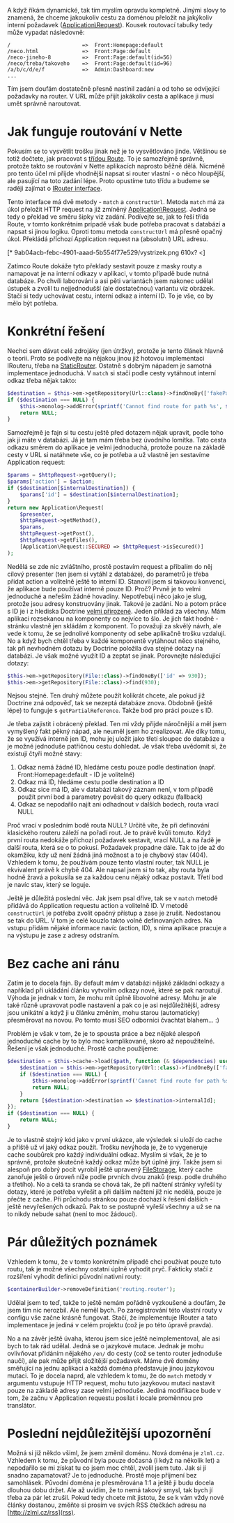 A když říkám dynamické, tak tím myslím opravdu kompletně. Jinými slovy to znamená, že chceme jakoukoliv cestu za doménou přeložit na jakýkoliv interní požadavek ([Application\Request](http://api.nette.org/2.3.3/Nette.Application.Request.html)). Kousek routovací tabulky tedy může vypadat následovně:

```
/						=> 	Front:Homepage:default
/neco.html				=> 	Front:Page:default
/neco-jineho-8			=> 	Front:Page:default(id=56)
/neco/treba/takoveho	=> 	Front:Page:default(id=96)
/a/b/c/d/e/f 			=> 	Admin:Dashboard:new
...
```

Tím jsem doufám dostatečně přesně nastínil zadání a od toho se odvíjející požadavky na router. V URL může přijít jakákoliv cesta a aplikace ji musí umět správně naroutovat.

Jak funguje routování v Nette
=============================
Pokusím se to vysvětlit trošku jinak než je to vysvětlováno jinde. Většinou se totiž dočtete, jak pracovat s [třídou Route](http://api.nette.org/2.3.3/Nette.Application.Routers.Route.html). To je samozřejmě správně, protože takto se routování v Nette aplikacích naprosto běžně dělá. Nicméně pro tento účel mi přijde vhodnější napsat si router vlastní - o něco hloupější, ale pasující na toto zadání lépe. Proto opustíme tuto třídu a budeme se raději zajímat o [IRouter interface](http://api.nette.org/2.3.3/Nette.Application.IRouter.html).

Tento interface má dvě metody - `match` a `constructUrl`. Metoda `match` má za úkol přeložit HTTP request na již zmíněný [Application\Request](http://api.nette.org/2.3.3/Nette.Application.Request.html). Jedná se tedy o překlad ve směru šipky viz zadání. Podívejte se, jak to řeší třída Route, v tomto konkrétním prípadě však bude potřeba pracovat s databází a napsat si jinou logiku. Oproti tomu metoda `constructUrl` má přesně opačný úkol. Překládá příchozí Application request na (absolutní) URL adresu.

[* 9ab04acb-febc-4901-aaad-5b554f77e529/vystrizek.png 610x? <]

Zatímco Route dokáže tyto překlady sestavit pouze z masky routy a namapovat je na interní odkazy v aplikaci, v tomto případě bude nutná databáze. Po chvíli laborování a asi pěti variantách jsem nakonec udělal ústupek a zvolil tu nejjednodušší (ale dostatečnou) variantu viz obrázek. Stačí si tedy uchovávat cestu, interní odkaz a interní ID. To je vše, co by mělo být potřeba.

Konkrétní řešení
================
Nechci sem dávat celé zdrojáky (jen útržky), protože je tento článek hlavně o teorii. Proto se podívejte na nějakou jinou již hotovou implementaci IRouteru, třeba na [StaticRouter](https://github.com/nextras/static-router/blob/master/src/StaticRouter.php). Ostatně s dobrým nápadem je samotná implementace jednoduchá. V `match` si stačí podle cesty vytáhnout interní odkaz třeba nějak takto:

```php
$destination = $this->em->getRepository(Url::class)->findOneBy(['fakePath' => $path]);
if ($destination === NULL) {
	$this->monolog->addError(sprintf('Cannot find route for path %s', $path));
	return NULL;
}
```

Samozřejmě je fajn si tu cestu ještě před dotazem nějak upravit, podle toho jak jí máte v databázi. Já je tam mám třeba bez úvodního lomítka. Tato cesta odkazu směrem do aplikace je velmi jednoduchá, protože pouze na základě cesty v URL si natáhnete vše, co je potřeba a už vlastně jen sestavíme Application request:

```php
$params = $httpRequest->getQuery();
$params['action'] = $action;
if ($destination[$internalDestination]) {
	$params['id'] = $destination[$internalDestination];
}
return new Application\Request(
	$presenter,
	$httpRequest->getMethod(),
	$params,
	$httpRequest->getPost(),
	$httpRequest->getFiles(),
	[Application\Request::SECURED => $httpRequest->isSecured()]
);
```

Nedělá se zde nic zvláštního, prostě postavím request a přibalím do něj cílový presenter (ten jsem si vytáhl z databáze), do parametrů je třeba přidat action a volitelně ještě to interní ID. Stanovil jsem si takovou konvenci, že aplikace bude používat interně pouze ID. Proč? Prvně je to velmi jednoduché a neřeším žádné hovadiny. Nepotřebuji něco jako je slug, protože jsou adresy konstruovány jinak. Takové je zadání. No a potom práce s ID je i z hlediska Doctrine [velmi přirozené](http://forum.nette.org/cs/23681-kdyby-doctrine-use-cases-best-practices-a-jak-vam-to-dava-smysl#p159096). Jeden příklad za všechny. Mám aplikaci rozsekanou na komponenty co nejvíce to šlo. Je jich fakt hodně - stránku vlastně jen skládám z komponent. To považuji za skvělý návrh, ale vede k tomu, že se jednolivé komponenty od sebe aplikačně trošku vzdalují. No a když bych chtěl třeba v každé komponentě vytáhnout něco stejného, tak při nevhodném dotazu by Doctrine položila dva stejné dotazy na databázi. Je však možné využít ID a zeptat se jinak. Porovnejte následující dotazy:

```php
$this->em->getRepository(File::class)->findOneBy(['id' => 930]);
$this->em->getRepository(File::class)->find(930);
```

Nejsou stejné. Ten druhý můžete použít kolikrát chcete, ale pokud již Doctrine zná odpověď, tak se nezeptá databáze znova. Obdobně (ještě lépe) to funguje s `getPartialReference`. Takže bod pro práci pouze s ID.

Je třeba zajistit i obrácený překlad. Ten mi vždy přijde náročnější a měl jsem vymyšlený fakt pěkný nápad, ale neuměl jsem ho zrealizovat. Ale díky tomu, že se využívá interně jen ID, mohu jej uložit jako třetí sloupec do databáze a je možné jednoduše patřičnou cestu dohledat. Je však třeba uvědomit si, že existují čtyři možné stavy:

1. Odkaz nemá žádné ID, hledáme cestu pouze podle destination (např. Front:Homepage:default - ID je volitelné)
2. Odkaz má ID, hledáme cestu podle destination a ID
3. Odkaz sice má ID, ale v databázi takový záznam není, v tom případě použít první bod a parametry pověsit do query odkazu (fallback)
4. Odkaz se nepodařilo najít ani odhadnout v dalších bodech, routa vrací NULL

Proč vrací v posledním bodě routa NULL? Určitě víte, že při definování klasického routeru záleží na pořadí rout. Je to právě kvůli tomuto. Když první routa nedokáže příchozí požadavek sestavit, vrací NULL a na řadě je další routa, která se o to pokusí. Požadavek propadne dále. Tak to jde až do okamžiku, kdy už není žádná jiná možnost a to je chybový stav (404). Vzhledem k tomu, že používám pouze tento vlastní router, tak NULL je ekvivalent právě k chybě 404. Ale napsal jsem si to tak, aby routa byla hodně žravá a pokusila se za každou cenu nějaký odkaz postavit. Třetí bod je navíc stav, který se loguje.

Ještě je důležitá poslední věc. Jak jsem psal dříve, tak se v `match` metodě přidává do Application requestu action a volitelně ID. V metodě `constructUrl` je potřeba zvolit opačný přístup a zase je zrušit. Nedostanou se tak do URL. V tom je celé kouzlo takto volně definovaných adres. Na vstupu přidám nějaké informace navíc (action, ID), s nima aplikace pracuje a na výstupu je zase z adresy odstraním.

Bez cache ani ránu
==================
Zatím je to docela fajn. By default mám v databázi nějaké základní odkazy a například při ukládání článku vytvořím odkazy nové, které se pak naroutují. Výhoda je jednak v tom, že mohu mít úplně libovolné adresy. Mohu je ale také různě upravovat podle nastavení a pak co je asi nejdůležitější, adresy jsou unikátní a když ji u článku změním, mohu starou (automaticky) přesměrovat na novou. Po tomto musí SEO odborníci čvachtat blahem... :)

Problém je však v tom, že je to spousta práce a bez nějaké alespoň jednoduché cache by to bylo moc komplikované, skoro až nepoužitelné. Řešení je však jednoduché. Prostě cache použijeme:

```php
$destination = $this->cache->load($path, function (& $dependencies) use ($path) {
	$destination = $this->em->getRepository(Url::class)->findOneBy(['fakePath' => $path]);
	if ($destination === NULL) {
		$this->monolog->addError(sprintf('Cannot find route for path %s', $path));
		return NULL;
	}
	return [$destination->destination => $destination->internalId];
});
if ($destination === NULL) {
	return NULL;
}
```

Je to vlastně stejný kód jako v první ukázce, ale výsledek si uloží do cache a příště už ví jaký odkaz použít. Trošku nevýhoda je, že to vygeneruje cache soubůrek pro každý individuální odkaz. Myslím si však, že je to správně, protože skutečně každý odkaz může být úplně jiný. Takže jsem si alespoň pro dobrý pocit vyrobil ještě upravený [FileStorage](http://api.nette.org/2.3.3/Nette.Caching.Storages.FileStorage.html), který cache zanořuje ještě o úroveň níže podle prvních dvou znaků (resp. podle druhého a třetího). No a celá ta sranda se chová tak, že při načtení stránky vyřeší ty dotazy, které je potřeba vyřešit a při dalším načtení již nic nedělá, pouze je přečte z cache. Při průchodu stránkou pouze dochází k řešení dalších - ještě nevyřešených odkazů. Pak to se postupně vyřeší všechny a už se na to nikdy nebude sahat (není to moc žádoucí).

Pár důležitých poznámek
=======================
Vzhledem k tomu, že v tomto konkrétním případě chci používat pouze tuto routu, tak je možné všechny ostatní úplně vyhodit pryč. Fakticky stačí z rozšíření vyhodit definici původní nativní routy:

```php
$containerBuilder->removeDefinition('routing.router');
```

Udělal jsem to teď, takže to ještě nemám pořádně vyzkoušené a doufám, že jsem tím nic nerozbil. Ale neměl bych. Po zaregistrování této vlastní routy v configu vše začne krásně fungovat. Stačí, že implementuje IRouter a tato implementace je jediná v celém projektu (což je po této úpravě pravda).

No a na závěr ještě úvaha, kterou jsem sice ještě neimplementoval, ale asi bych to tak rád udělal. Jedná se o jazykové mutace. Jednak je mohu ovlivňovat přidáním nějakého `/en/` do cesty (což se tento router jednoduše naučí), ale pak může přijít složitější požadavek. Máme dvě domény směřující na jednu aplikaci a každá doména představuje jinou jazykovou mutaci. To je docela naprd, ale vzhledem k tomu, že do `match` metody v argumentu vstupuje HTTP request, mohu tuto jazykovou mutaci nastavit pouze na základě adresy zase velmi jednoduše. Jediná modifikace bude v tom, že začnu v Application requestu posílat i locale proměnnou pro translátor.

Poslední nejdůležitější upozornění
==================================
Možná si již někdo všiml, že jsem změnil doménu. Nová doména je `zlml.cz`. Vzhledem k tomu, že původní byla pouze dočasná (i když na několik let) a nepodařilo se mi získat tu co jsem moc chtěl, zvolil jsem tuto. Jak si jí snadno zapamatovat? Je to jednoduché. Prostě moje příjmení bez samohlásek. Původní doména je přesměrována 1:1 a ještě ji budu docela dlouhou dobu držet. Ale až uvidím, že to nemá takový smysl, tak bych jí třeba za pár let zrušil. Pokud tedy chcete mít jistotu, že se k vám vždy nové články dostanou, změňte si prosím ve svých RSS čtečkách adresu na [http://zlml.cz/rss](rss).
